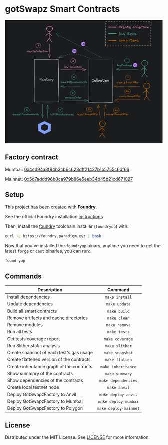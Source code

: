 # gotSwapz Smart Contracts

![diagram](docs/diagram.png)

## Factory contract

Mumbai: [0x4cd94a3f94b3cb6c623dff21437b1b5755c6df66](https://mumbai.polygonscan.com/address/0x4cd94a3f94b3cb6c623dff21437b1b5755c6df66#code)

Mainnet: [0x5d7addd96b0ca979b86e5eeb34b45b21cd671027](https://polygonscan.com/address/0x5d7addd96b0ca979b86e5eeb34b45b21cd671027#code)

## Setup

This project has been created with [**Foundry**](https://github.com/foundry-rs/foundry).

See the official Foundry installation [instructions](https://github.com/gakonst/foundry/blob/master/README.md#installation).

Then, install the [foundry](https://github.com/gakonst/foundry) toolchain installer (`foundryup`) with:

```bash
curl -L https://foundry.paradigm.xyz | bash
```

Now that you've installed the `foundryup` binary, anytime you need to get the latest `forge` or `cast` binaries, you can run:

```bash
foundryup
```

## Commands

| Description                               |        Command        |
| ----------------------------------------- | :-------------------: |
| Install dependencies                      |    `make install`     |
| Update dependencies                       |     `make update`     |
| Build all smart contracts                 |     `make build`      |
| Remove artifacts and cache directories    |     `make clean`      |
| Remove modules                            |     `make remove`     |
| Run all tests                             |     `make tests`      |
| Get tests coverage report                 |    `make coverage`    |
| Run Slither static analysis               |    `make slither`     |
| Create snapshot of each test's gas usage  |    `make snapshot`    |
| Create flattened version of the contracts |    `make flatten`     |
| Create inheritance graph of the contracts |  `make inheritance`   |
| Show summary of the contracts             |    `make summary`     |
| Show dependencies of the contracts        |  `make dependencies`  |
| Create local testnet node                 |     `make anvil`      |
| Deploy GotSwapzFactory to Anvil           |  `make deploy-anvil`  |
| Deploy GotSwapzFactory to Mumbai          | `make deploy-mumbai`  |
| Deploy GotSwapzFactory to Polygon         | `make deploy-mainnet` |

## License

Distributed under the MIT License. See [LICENSE](LICENSE) for more information.

